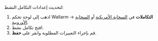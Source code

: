 لتحديث إعدادات التكامل النشط:

1. اذهب إلى لوحة تحكم Wallarm → **التكاملات** في [السحابة الأمريكية](https://us1.my.wallarm.com/integrations/) أو [السحابة الأوروبية](https://my.wallarm.com/integrations/).
2. افتح تكامل نشط.
3. قم بإجراء التغييرات المطلوبة وانقر على **حفظ**.